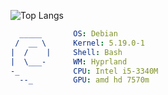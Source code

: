 ![Top Langs](https://github-readme-stats.vercel.app/api/top-langs/?username=Eldyj&langs_count=10&layout=compact&theme=dark)
```yaml
  _____       OS: Debian
 /  __ \      Kernel: 5.19.0-1
|  /    |     Shell: Bash
|  \___-      WM: Hyprland
-_            CPU: Intel i5-3340M
  --_         GPU: amd hd 7570m
```
